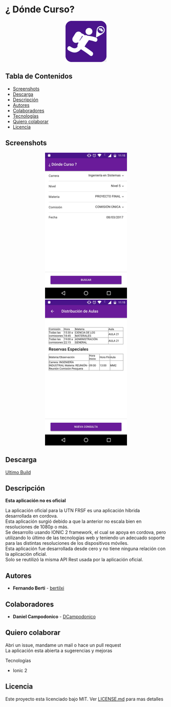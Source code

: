 # ¿ Dónde Curso?

<p align="center">
  <img src="resources/icon.png" width="128"/>
</p>

## Tabla de Contenidos

- [Screenshots](#screenshots)
- [Descarga](#descarga)
- [Descripción](#descripción)
- [Autores](#autores)
- [Colaboradores](#colaboradores)
- [Tecnologías](#tecnologías)
- [Quiero colaborar](#quiero-colaborar)
- [Licencia](#licencia)

## Screenshots

<p align="center">
  <img src="screenshots/s1.jpg" width="256"/>
  <img src="screenshots/s2.jpg" width="256"/>
</p>

## Descarga

[Ultimo Build](https://github.com/bertilxi/DC/releases/latest)

## Descripción


**Esta aplicación no es oficial**

<p>
La aplicación oficial para la UTN FRSF es una aplicación híbrida desarrollada en cordova.
<br>
Esta aplicación surgió debido a que la anterior no escala bien en resoluciones de 1080p o más.
<br>
Se desarrollo usando IONIC 2 framework, el cual se apoya en cordova, pero utilizando lo último de las tecnologías web y teniendo un adecuado soporte para las distintas resoluciones de los dispositivos móviles.
<br>
Esta aplicación fue desarrollada desde cero y no tiene ninguna relación con la aplicación oficial.
<br>
Solo se reutilizó la misma API Rest usada por la aplicación oficial.
</p>

## Autores

* **Fernando Berti** - [bertilxi](https://github.com/bertilxi)

## Colaboradores

* **Daniel Campodonico** - [DCampodonico](https://github.com/DCampodonico)

## Quiero colaborar
<p>
Abri un issue, mandame un mail o hace un pull request
<br>
La aplicación esta abierta a sugerencias y mejoras
</p

## Tecnologías 

- Ionic 2

## Licencia

Este proyecto esta licenciado bajo MIT. Ver [LICENSE.md](LICENSE.md) para mas detalles
